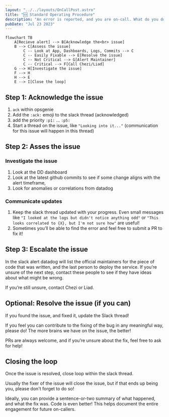 ```yaml
---
layout: "../../layouts/OnCallPost.astro"
title: "🆘 Standard Operating Procedure"
description: "An error is reported, and you are on-call. What do you do?"
pubDate: "Jul 23 2023"
---
```


```mermaid
flowchart TB
    A[Recieve alert] --> B[Acknowledge the<br> issue]
    B --> C[Assess the issue]
        C -- Look at App, Dashboards, Logs, Commits --> C
        C -- Easily Fixable --> E[Resolve the issue]
        C -- Not Critical --> G[Alert Maintainer]
        C -- Critical --> F[Call Chezi/Liad]
    G --> H[Investigate the issue]
    F --> H
    H --> E
    E --> I[Close the loop]
```

## Step 1: Acknowledge the issue

1. `ack` within opsgenie
1. Add the `:ack:` emoji to the slack thread (acknowledged)
1. add the priority `:p1:` … `:p5:`
1. Start a thread on the issue, like `"Looking into it..."` (communication for this issue will happen in this thread)

## Step 2: Asses the issue

### Investigate the issue

1. Look at the DD dashboard
1. Look at the latest github commits to see if some change aligns with the alert timeframe,
1. Look for anomalies or correlations from datadog

### Communicate updates

1. Keep the slack thread updated with your progress. Even small messages like `"I looked at the logs but didn't notice anything odd"` or `"This looks correlated to {X}, but I'm not sure how"` are useful!
1. Sometimes you’ll be able to find the error and feel free to submit a PR to fix it!

## Step 3: Escalate the issue

In the slack alert datadog will list the official maintainers for the piece of code that was written, and the last person to deploy the service. If you’re unsure of the next step, contact these people to see if they have ideas about what might be wrong.

If you’re still unsure, contact Chezi or Liad.

## Optional: Resolve the issue (if you can)

If you found the issue, and fixed it, update the Slack thread!

If you feel you can contribute to the fixing of the bug in any meaningful way, please do! The more brains we have on the issue, the better!

PRs are always welcome, and if you’re unsure about the fix, feel free to ask for help!

## Closing the loop

Once the issue is resolved, close loop within the slack thread.

Usually the fixer of the issue will close the issue, but if that ends up being you, please don't forget to do so!

Ideally, you can provide a sentence-or-two summary of what happened, and what the fix was. Code is even better! This helps document the entire engagement for future on-callers.
